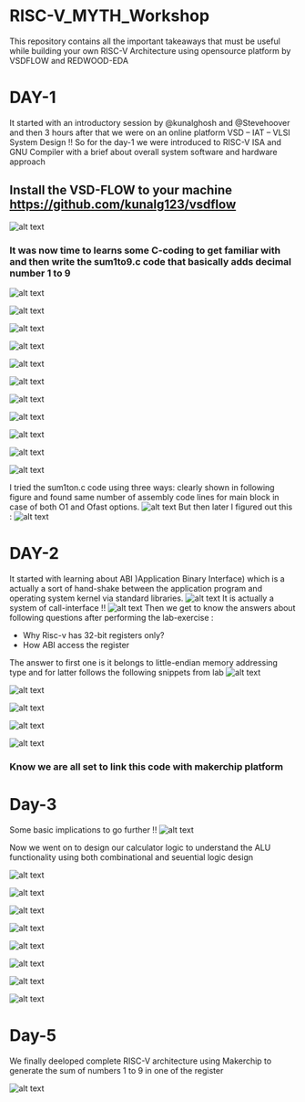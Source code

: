 # RISC-V_MYTH_Workshop
This repository contains all the important takeaways that must be useful while building your own RISC-V Architecture using opensource platform by VSDFLOW and REDWOOD-EDA

  
# DAY-1 
It started with an introductory session by @kunalghosh and @Stevehoover and then 3 hours after that we were on an online platform VSD – IAT – VLSI System Design !!
So for the day-1 we were introduced to RISC-V ISA and GNU Compiler with a brief about overall system software and hardware approach

## Install the VSD-FLOW to your machine https://github.com/kunalg123/vsdflow

![alt text](https://github.com/RISCV-MYTH-WORKSHOP/risc-v-myth-workshop-august-designerguy13-photonics/blob/master/Day2/system-software.png?raw=true)

### It was now time to learns some C-coding to get familiar with and then write the sum1to9.c code that basically adds decimal number 1 to 9

![alt text](https://github.com/RISCV-MYTH-WORKSHOP/risc-v-myth-workshop-august-designerguy13-photonics/blob/master/Day2/sum1ton%20code.PNG?raw=true)

![alt text](https://github.com/RISCV-MYTH-WORKSHOP/risc-v-myth-workshop-august-designerguy13-photonics/blob/master/Day2/risc-v-commands_1.PNG?raw=true)

![alt text](https://github.com/RISCV-MYTH-WORKSHOP/risc-v-myth-workshop-august-designerguy13-photonics/blob/master/Day2/risc-v-commands_1_add_objectfile%20for%20output.PNG?raw=true)

![alt text](https://github.com/RISCV-MYTH-WORKSHOP/risc-v-myth-workshop-august-designerguy13-photonics/blob/master/Day2/risc-v-commands_1_add_objectfile%20for%20output_with%20Ofast%20option.PNG?raw=true)

![alt text](https://github.com/RISCV-MYTH-WORKSHOP/risc-v-myth-workshop-august-designerguy13-photonics/blob/master/Day2/risc-v-commands_1_final%20command%20to%20debug%20the%20c%20code%20toriscv%20assembly%20_add%20this%20to%20search%20for%20specific%20assembly%20lines.PNG?raw=true)

![alt text](https://github.com/RISCV-MYTH-WORKSHOP/risc-v-myth-workshop-august-designerguy13-photonics/blob/master/Day2/risc-v-commands_1_final%20command%20to%20debug%20the%20c%20code%20toriscv%20assembly.PNG?raw=true)

![alt text](https://github.com/RISCV-MYTH-WORKSHOP/risc-v-myth-workshop-august-designerguy13-photonics/blob/master/Day2/risc-v-commands_1_final%20command%20to%20run%20your%20c%20code%20with%20riscv%20arch.PNG?raw=true)

![alt text](https://github.com/RISCV-MYTH-WORKSHOP/risc-v-myth-workshop-august-designerguy13-photonics/blob/master/Day2/risc-v-commands_1_mabi.PNG?raw=true)

![alt text](https://github.com/RISCV-MYTH-WORKSHOP/risc-v-myth-workshop-august-designerguy13-photonics/blob/master/Day2/risc-v-commands_1_march.PNG?raw=true)

![alt text](https://github.com/RISCV-MYTH-WORKSHOP/risc-v-myth-workshop-august-designerguy13-photonics/blob/master/Day2/scroll%20down%20and%20type%20in%20here.PNG?raw=true)

![alt text](https://github.com/RISCV-MYTH-WORKSHOP/risc-v-myth-workshop-august-designerguy13-photonics/blob/master/Day2/starting%20address%20of%20main%20program%20debug%20without%20any%20add%20on%20instructions.PNG?raw=true)

 I tried the sum1ton.c code using three ways: clearly shown in following figure and found same number of assembly code lines for main block in case of both O1 and Ofast options.
![alt text](https://github.com/RISCV-MYTH-WORKSHOP/risc-v-myth-workshop-august-designerguy13-photonics/blob/master/Day2/snipped_day-1.PNG?raw=true)
But then later I figured out this :
![alt text](https://github.com/RISCV-MYTH-WORKSHOP/risc-v-myth-workshop-august-designerguy13-photonics/blob/master/Day2/Snippet-2-Day-1.PNG?raw=true)

# DAY-2
It started with learning about ABI )Application Binary Interface) which is a actually a sort of hand-shake between the application program and operating system kernel via standard libraries.
![alt text](https://github.com/RISCV-MYTH-WORKSHOP/risc-v-myth-workshop-august-designerguy13-photonics/blob/master/Day2/ABI.png?raw=true)
It is actually a system of call-interface !!
![alt text](https://github.com/RISCV-MYTH-WORKSHOP/risc-v-myth-workshop-august-designerguy13-photonics/blob/master/Day2/ABI2.png?raw=true)
Then we get to know the answers about following questions after performing the lab-exercise :
  - Why Risc-v has 32-bit registers only?
  - How ABI access the register
 
 The answer to first one is it belongs to little-endian memory addressing type
 and for latter follows the following snippets from lab
![alt text](?raw=true)

![alt text](https://github.com/RISCV-MYTH-WORKSHOP/risc-v-myth-workshop-august-designerguy13-photonics/blob/master/Day2/DAY-2-LAB-1.PNG?raw=true)

![alt text](https://github.com/RISCV-MYTH-WORKSHOP/risc-v-myth-workshop-august-designerguy13-photonics/blob/master/Day2/DAY-2-LAB-2.PNG?raw=true)

![alt text](https://github.com/RISCV-MYTH-WORKSHOP/risc-v-myth-workshop-august-designerguy13-photonics/blob/master/Day2/DAY-2-LAB-3.PNG?raw=true)

![alt text](https://github.com/RISCV-MYTH-WORKSHOP/risc-v-myth-workshop-august-designerguy13-photonics/blob/master/Day2/DAY-2-LAB-4.PNG?raw=true)

### Know we are all set to link this code with makerchip platform 
# Day-3 
Some basic implications to go further !!
![alt text](https://github.com/RISCV-MYTH-WORKSHOP/risc-v-myth-workshop-august-designerguy13-photonics/blob/master/Day3_5/absic%20implications%20about%20logic%20gate.PNG?raw=true)

Now we went on to design our calculator logic to understand the ALU functionality using both combinational and seuential logic design

![alt text](https://github.com/RISCV-MYTH-WORKSHOP/risc-v-myth-workshop-august-designerguy13-photonics/blob/master/Day3_5/SIMPLE%20COMBINATIONAL%20LOGIC%20USING%20TL-X%20VERILOG.PNG?raw=true)

![alt text](https://github.com/RISCV-MYTH-WORKSHOP/risc-v-myth-workshop-august-designerguy13-photonics/blob/master/Day3_5/FREE%20RUNNING%20COUNTER.PNG?raw=true)

![alt text](https://github.com/RISCV-MYTH-WORKSHOP/risc-v-myth-workshop-august-designerguy13-photonics/blob/master/Day3_5/Lab%20_Counter%20and%20Calculator%20in%20Pipeline.PNG?raw=true)

![alt text](https://github.com/RISCV-MYTH-WORKSHOP/risc-v-myth-workshop-august-designerguy13-photonics/blob/master/Day3_5/LAB%20PIPELINE.PNG?raw=true)

![alt text](https://github.com/RISCV-MYTH-WORKSHOP/risc-v-myth-workshop-august-designerguy13-photonics/blob/master/Day3_5/lAB%20VECTORS.PNG?raw=true)

![alt text](https://github.com/RISCV-MYTH-WORKSHOP/risc-v-myth-workshop-august-designerguy13-photonics/blob/master/Day3_5/LAB-2-CYCLE-CALCULATOR-Slide_number-36.PNG?raw=true)

![alt text](https://github.com/RISCV-MYTH-WORKSHOP/risc-v-myth-workshop-august-designerguy13-photonics/blob/master/Day3_5/LOAD_PYTHAGOREAN_EXAMPLE_SNAPSHOT_MAKERCHIP.PNG?raw=true)

![alt text](https://github.com/RISCV-MYTH-WORKSHOP/risc-v-myth-workshop-august-designerguy13-photonics/blob/master/Day3_5/seuential%20calc%20full%20snippet.PNG?raw=true)
# Day-5
We finally deeloped complete RISC-V architecture using Makerchip to generate the sum of numbers 1 to 9 in one of the register

![alt text](https://github.com/RISCV-MYTH-WORKSHOP/risc-v-myth-workshop-august-designerguy13-photonics/blob/master/Day3_5/final.png?raw=true)
